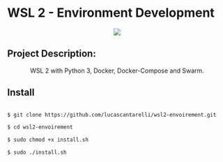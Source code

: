 # WSL 2 - Environment Development
<p align="center">
    <img src="https://user-images.githubusercontent.com/15838096/116161227-c6454d80-a6c9-11eb-8659-6cfefb648f49.PNG">
</p>

## Project Description:
<p align="center">WSL 2 with Python 3, Docker, Docker-Compose and Swarm.</p>

## Install
```bash

$ git clone https://github.com/lucascantarelli/wsl2-envoirement.git

$ cd wsl2-envoirement

$ sudo chmod +x install.sh

$ sudo ./install.sh
```

